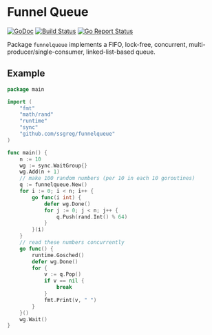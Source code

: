 # Funnel Queue

[![GoDoc](https://godoc.org/github.com/ssgreg/funnelqueue?status.svg)](https://godoc.org/github.com/ssgreg/funnelqueue)
[![Build Status](https://travis-ci.org/ssgreg/funnelqueue.svg?branch=master)](https://travis-ci.org/ssgreg/funnelqueue)
[![Go Report Status](https://goreportcard.com/badge/github.com/ssgreg/funnelqueue)](https://goreportcard.com/report/github.com/ssgreg/funnelqueue)

Package `funnelqueue` implements a FIFO, lock-free, concurrent, multi-producer/single-consumer, linked-list-based queue.

## Example

```go
package main

import (
    "fmt"
    "math/rand"
    "runtime"
    "sync"
    "github.com/ssgreg/funnelqueue"
)

func main() {
    n := 10
    wg := sync.WaitGroup{}
    wg.Add(n + 1)
    // make 100 random numbers (per 10 in each 10 goroutines)
    q := funnelqueue.New()
    for i := 0; i < n; i++ {
        go func(i int) {
            defer wg.Done()
            for j := 0; j < n; j++ {
                q.Push(rand.Int() % 64)
            }
        }(i)
    }
    // read these numbers concurrently
    go func() {
        runtime.Gosched()
        defer wg.Done()
        for {
            v := q.Pop()
            if v == nil {
                break
            }
            fmt.Print(v, " ")
        }
    }()
    wg.Wait()
}
```
